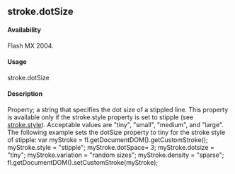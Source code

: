 ## stroke.dotSize

#### Availability

Flash MX 2004.

#### Usage

stroke.dotSize

#### Description

Property; a string that specifies the dot size of a stippled line. This property is available only if the stroke.style
property is set to stipple (see [stroke.style](../Stroke_object/stroke20.md)). Acceptable values are "tiny", "small", "medium", and "large". The following example sets the dotSize property to tiny for the stroke style of stipple:
var myStroke = fl.getDocumentDOM().getCustomStroke(); myStroke.style = "stipple";
myStroke.dotSpace= 3; myStroke.dotsize = "tiny"; myStroke.variation = "random sizes"; myStroke.density = "sparse";
fl.getDocumentDOM().setCustomStroke(myStroke);

